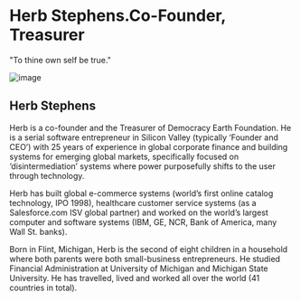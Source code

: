 # Herb Stephens.Co-Founder, Treasurer
"To thine own self be true."

![image](https://user-images.githubusercontent.com/24529258/37239504-1054d458-23f2-11e8-8467-1d892e1e48d4.png)

## Herb Stephens

Herb is a co-founder and the Treasurer of Democracy Earth Foundation. He is a serial software entrepreneur in Silicon Valley (typically ‘Founder and CEO’) with 25 years of experience in global corporate finance and building systems for emerging global markets, specifically focused on ‘disintermediation’ systems where power purposefully shifts to the user through technology. 

Herb has built global e-commerce systems (world’s first online catalog technology, IPO 1998), healthcare customer service systems (as a Salesforce.com ISV global partner) and worked on the world’s largest computer and software systems (IBM, GE, NCR, Bank of America, many Wall St. banks).  

Born in Flint, Michigan, Herb is the second of eight children in a household where both parents were both small-business entrepreneurs.  He studied Financial Administration at University of Michigan and Michigan State University. He has travelled, lived and worked all over the world (41 countries in total). 
